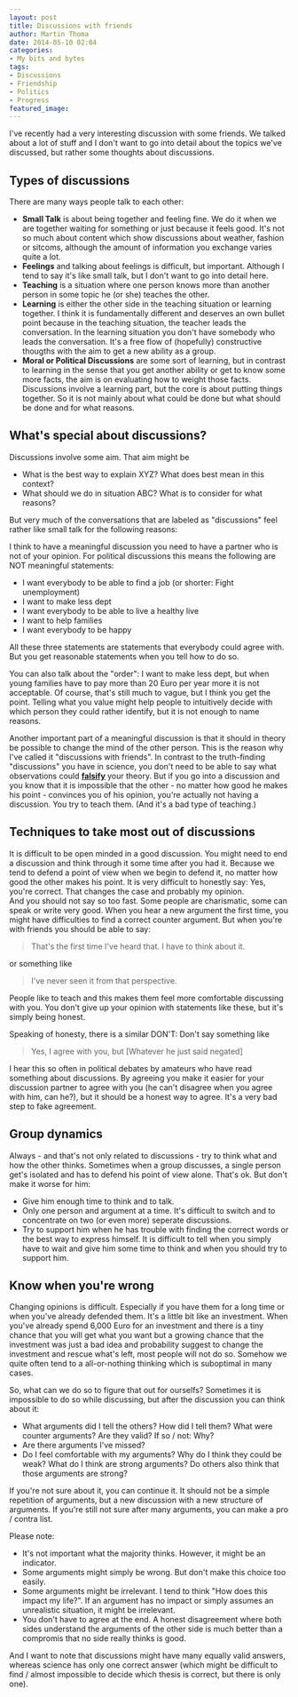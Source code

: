 ```yaml
---
layout: post
title: Discussions with friends
author: Martin Thoma
date: 2014-05-10 02:04
categories:
- My bits and bytes
tags:
- Discussions
- Friendship
- Politics
- Progress
featured_image:
---
```


I've recently had a very interesting discussion with some friends. We talked
about a lot of stuff and I don't want to go into detail about the topics we've
discussed, but rather some thoughts about discussions.

## Types of discussions

There are many ways people talk to each other:

* **Small Talk** is about being together and feeling fine. We do it when we are
  together waiting for something or just because it feels good. It's not so
  much about content which show discussions about weather, fashion or sitcoms,
  although the amount of information you exchange varies quite a lot.
* **Feelings** and talking about feelings is difficult, but important. Although
  I tend to say it's like small talk, but I don't want to go into detail here.
* **Teaching** is a situation where one person knows more than another person
  in some topic he (or she) teaches the other.
* **Learning** is either the other side in the teaching situation or learning
  together. I think it is fundamentally different and deserves an own bullet
  point because in the teaching situation, the teacher leads the conversation.
  In the learning situation you don't have somebody who leads the conversation.
  It's a free flow of (hopefully) constructive thougths with the aim to get
  a new ability as a group.
* **Moral or Political Discussions** are some sort of learning, but in contrast to learning in the
  sense that you get another ability or get to know some more facts, the aim is
  on evaluating how to weight those facts. Discussions involve a learning part,
  but the core is about putting things together. So it is not mainly about what
  could be done but what should be done and for what reasons.

## What's special about discussions?

Discussions involve some aim. That aim might be

* What is the best way to explain XYZ? What does best mean in this context?
* What should we do in situation ABC? What is to consider for what reasons?

But very much of the conversations that are labeled as "discussions" feel rather
like small talk for the following reasons:

I think to have a meaningful discussion you need to have a partner who is not
of your opinion. For political discussions this means the following are NOT
meaningful statements:

* I want everybody to be able to find a job (or shorter: Fight unemployment)
* I want to make less dept
* I want everybody to be able to live a healthy live
* I want to help families
* I want everybody to be happy

All these three statements are statements that everybody could agree with.
But you get reasonable statements when you tell how to do so.

You can also talk about the "order": I want to make less dept, but when young
families have to pay more than 20 Euro per year more it is not acceptable.
Of course, that's still much to vague, but I think you get the point. Telling
what you value might help people to intuitively decide with which person they
could rather identify, but it is not enough to name reasons.

Another important part of a meaningful discussion is that it should in theory
be possible to change the mind of the other person. This is the reason why
I've called it "discussions with friends". In contrast to the truth-finding
"discussions" you have in science, you don't need to be able to say what
observations could **[falsify](https://en.wikipedia.org/wiki/Falsifiability)** your
theory. But if you go into a discussion and you know that it is impossible that
the other - no matter how good he makes his point - convinces you of his opinion,
you're actually not having a discussion. You try to teach them. (And it's a
bad type of teaching.)

## Techniques to take most out of discussions

It is difficult to be open minded in a good discussion. You might need to end
a discussion and think through it some time after you had it. Because we tend
to defend a point of view when we begin to defend it, no matter how good the other
makes his point. It is very difficult to honestly say: Yes, you're correct. That
changes the case and probably my opinion.<br/>
And you should not say so too fast. Some people are charismatic, some can speak
or write very good. When you hear a new argument the first time, you might have
difficulties to find a correct counter argument. But when you're with friends
you should be able to say: 

> That's the first time I've heard that. I have to think about it.

or something like 

> I've never seen it from that perspective.

People like to teach and this makes them feel more comfortable discussing with
you. You don't give up your opinion with statements like these, but it's simply
being honest.

Speaking of honesty, there is a similar DON'T: Don't say something like 

> Yes, I agree with you, but [Whatever he just said negated]

I hear this so often in political debates by amateurs who have read something
about discussions. By agreeing you make it easier for your discussion partner
to agree with you (he can't disagree when you agree with him, can he?), but it should be
a honest way to agree. It's a very bad step to fake agreement.

## Group dynamics

Always - and that's not only related to discussions - try to think what and how
the other thinks. Sometimes when a group discusses, a single person get's
isolated and has to defend his point of view alone. That's ok. But don't make it
worse for him:

* Give him enough time to think and to talk.
* Only one person and argument at a time. It's difficult to switch and to 
  concentrate on two (or even more) seperate discussions.
* Try to support him when he has trouble with finding the correct words or the
  best way to express himself. It is difficult to tell when you simply have to
  wait and give him some time to think and when you should try to support him.

## Know when you're wrong

Changing opinions is difficult. Especially if you have them for a long time or
when you've already defended them. It's a little bit like an investment. When
you've already spend 6,000 Euro for an investment and there is a tiny chance
that you will get what you want but a growing chance that the investment was
just a bad idea and probability suggest to change the investment and rescue what's
left, most people will not do so. Somehow we quite often tend to a all-or-nothing
thinking which is suboptimal in many cases.

So, what can we do so to figure that out for ourselfs? Sometimes it is impossible
to do so while discussing, but after the discussion you can think about it:

* What arguments did I tell the others? How did I tell them? What were counter
  arguments? Are they valid? If so / not: Why?
* Are there arguments I've missed?
* Do I feel comfortable with my arguments? Why do I think they could be weak?
  What do I think are strong arguments? Do others also think that those arguments
  are strong?

If you're not sure about it, you can continue it. It should not be a simple
repetition of arguments, but a new discussion with a new structure of arguments.
If you're still not sure after many arguments, you can make a pro / contra list.

Please note:

* It's not important what the majority thinks. However, it might be an indicator.
* Some arguments might simply be wrong. But don't make this choice too easily.
* Some arguments might be irrelevant. I tend to think "How does this impact my life?".
  If an argument has no impact or simply assumes an unrealistic situation, it
  might be irrelevant.
* You don't have to agree at the end. A honest disagreement where both sides
  understand the arguments of the other side is much better than a compromis
  that no side really thinks is good.

And I want to note that discussions might have many equally valid answers, whereas
science has only one correct answer (which might be difficult to find / almost
impossible to decide which thesis is correct, but there is only one).
